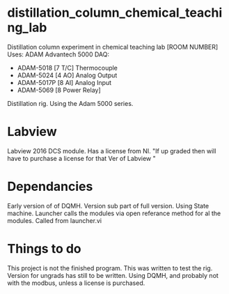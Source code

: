 # distillation_column_chemical_teaching_lab

Distillation column experiment in chemical teaching lab [ROOM NUMBER]
Uses:
ADAM Advantech 5000 DAQ:
- ADAM-5018 [7 T/C] Thermocouple 
- ADAM-5024 [4 AO] Analog Output
- ADAM-5017P [8 AI] Analog Input 
- ADAM-5069 [8 Power Relay] 


Distillation rig. Using the Adam 5000 series.

# Labview
Labview 2016
DCS module. Has a license from NI. "If up graded then will have to purchase a license for that Ver of Labview "

# Dependancies
Early version of of DQMH.
Version sub part of full version. Using State machine.
Launcher calls the modules via open referance method for al the modules. Called
from launcher.vi

# Things to do

This project is not the finished program. This was written to test the rig.
Version for ungrads has still to be written.
Using DQMH, and probably not with the modbus, unless a license is purchased.
